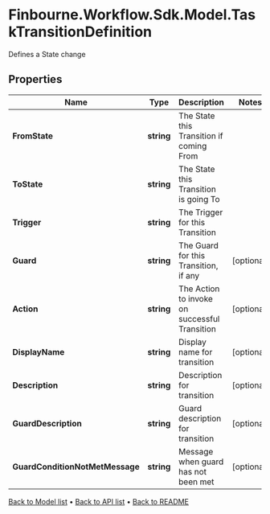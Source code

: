 # Finbourne.Workflow.Sdk.Model.TaskTransitionDefinition
Defines a State change

## Properties

Name | Type | Description | Notes
------------ | ------------- | ------------- | -------------
**FromState** | **string** | The State this Transition if coming From | 
**ToState** | **string** | The State this Transition is going To | 
**Trigger** | **string** | The Trigger for this Transition | 
**Guard** | **string** | The Guard for this Transition, if any | [optional] 
**Action** | **string** | The Action to invoke on successful Transition | [optional] 
**DisplayName** | **string** | Display name for transition | [optional] 
**Description** | **string** | Description for transition | [optional] 
**GuardDescription** | **string** | Guard description for transition | [optional] 
**GuardConditionNotMetMessage** | **string** | Message when guard has not been met | [optional] 

[Back to Model list](../README.md#documentation-for-models) &#8226; [Back to API list](../README.md#documentation-for-api-endpoints) &#8226; [Back to README](../README.md)

